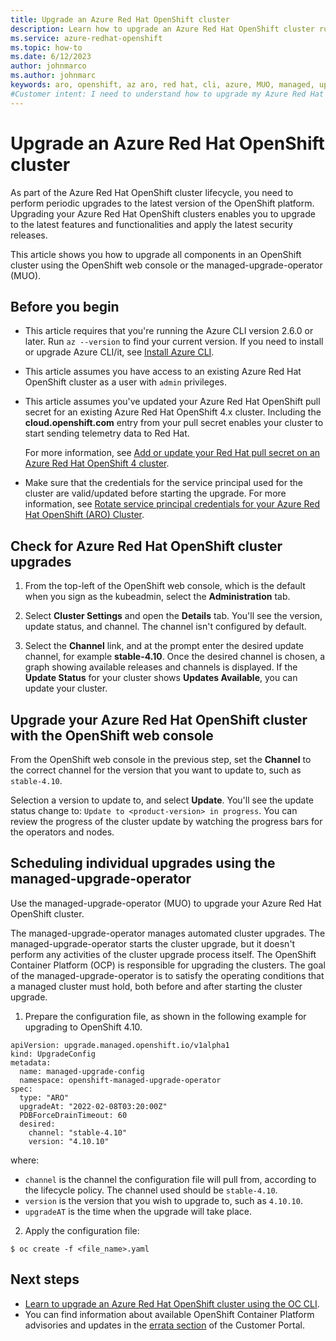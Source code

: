 ```yaml
---
title: Upgrade an Azure Red Hat OpenShift cluster
description: Learn how to upgrade an Azure Red Hat OpenShift cluster running OpenShift 4
ms.service: azure-redhat-openshift
ms.topic: how-to
ms.date: 6/12/2023
author: johnmarco
ms.author: johnmarc
keywords: aro, openshift, az aro, red hat, cli, azure, MUO, managed, upgrade, operator
#Customer intent: I need to understand how to upgrade my Azure Red Hat OpenShift cluster running OpenShift 4.
---
```


# Upgrade an Azure Red Hat OpenShift cluster

As part of the Azure Red Hat OpenShift cluster lifecycle, you need to perform periodic upgrades to the latest version of the OpenShift platform. Upgrading your Azure Red Hat OpenShift clusters enables you to upgrade to the latest features and functionalities and apply the latest security releases.

This article shows you how to upgrade all components in an OpenShift cluster using the OpenShift web console or the managed-upgrade-operator (MUO). 

## Before you begin

* This article requires that you're running the Azure CLI version 2.6.0 or later. Run `az --version` to find your current version. If you need to install or upgrade Azure CLI/it, see [Install Azure CLI](/cli/azure/install-azure-cli).

* This article assumes you have access to an existing Azure Red Hat OpenShift cluster as a user with `admin` privileges.

* This article assumes you've updated your Azure Red Hat OpenShift pull secret for an existing Azure Red Hat OpenShift 4.x cluster. Including the **cloud.openshift.com** entry from your pull secret enables your cluster to start sending telemetry data to Red Hat.

  For more information, see [Add or update your Red Hat pull secret on an Azure Red Hat OpenShift 4 cluster](howto-add-update-pull-secret.md).

* Make sure that the credentials for the service principal used for the cluster are valid/updated before starting the upgrade. For more information, see [Rotate service principal credentials for your Azure Red Hat OpenShift (ARO) Cluster](howto-service-principal-credential-rotation.md).

## Check for Azure Red Hat OpenShift cluster upgrades

1. From the top-left of the OpenShift web console, which is the default when you sign as the kubeadmin, select the **Administration** tab.

2. Select **Cluster Settings** and open the **Details** tab. You'll see the version, update status, and channel. The channel isn't configured by default. 

3. Select the **Channel** link, and at the prompt enter the desired update channel, for example **stable-4.10**. Once the desired channel is chosen, a graph showing available releases and channels is displayed. If the **Update Status** for your cluster shows **Updates Available**, you can update your cluster.

## Upgrade your Azure Red Hat OpenShift cluster with the OpenShift web console

From the OpenShift web console in the previous step, set the **Channel** to the correct channel for the version that you want to update to, such as `stable-4.10`.

Selection a version to update to, and select **Update**. You'll see the update status change to: `Update to <product-version> in progress`. You can review the progress of the cluster update by watching the progress bars for the operators and nodes.

## Scheduling individual upgrades using the managed-upgrade-operator

Use the managed-upgrade-operator (MUO) to upgrade your Azure Red Hat OpenShift cluster.

The managed-upgrade-operator manages automated cluster upgrades. The managed-upgrade-operator starts the cluster upgrade, but it doesn't perform any activities of the cluster upgrade process itself. The OpenShift Container Platform (OCP) is responsible for upgrading the clusters. The goal of the managed-upgrade-operator is to satisfy the operating conditions that a managed cluster must hold, both before and after starting the cluster upgrade.

1. Prepare the configuration file, as shown in the following example for upgrading to OpenShift 4.10.

```
apiVersion: upgrade.managed.openshift.io/v1alpha1
kind: UpgradeConfig
metadata:
  name: managed-upgrade-config
  namespace: openshift-managed-upgrade-operator
spec:
  type: "ARO"
  upgradeAt: "2022-02-08T03:20:00Z"
  PDBForceDrainTimeout: 60
  desired:
    channel: "stable-4.10"
    version: "4.10.10"
```

where:

* `channel` is the channel the configuration file will pull from, according to the lifecycle policy. The channel used should be `stable-4.10`.
* `version` is the version that you wish to upgrade to, such as `4.10.10`.
* `upgradeAT` is the time when the upgrade will take place.

2. Apply the configuration file:

```azurecli-interactive
$ oc create -f <file_name>.yaml
```

## Next steps
- [Learn to upgrade an Azure Red Hat OpenShift cluster using the OC CLI](https://docs.openshift.com/container-platform/4.10/updating/index.html).
- You can find information about available OpenShift Container Platform advisories and updates in the [errata section](https://access.redhat.com/downloads/content/290/ver=4.10/rhel---8/4.10.13/x86_64/product-software) of the Customer Portal.
